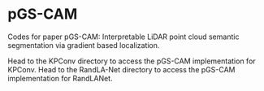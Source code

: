 # pGS-CAM
Codes for paper pGS-CAM: Interpretable LiDAR point cloud semantic segmentation via gradient based localization.

Head to the KPConv directory to access the pGS-CAM implementation for KPConv.
Head to the RandLA-Net directory to access the pGS-CAM implementation for RandLANet.

